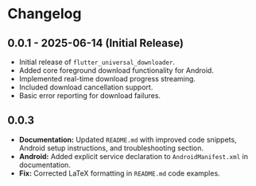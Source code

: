 # Changelog

## 0.0.1 - 2025-06-14 (Initial Release)

- Initial release of `flutter_universal_downloader`.
- Added core foreground download functionality for Android.
- Implemented real-time download progress streaming.
- Included download cancellation support.
- Basic error reporting for download failures.

## 0.0.3

- **Documentation:** Updated `README.md` with improved code snippets, Android setup instructions, and troubleshooting section.
- **Android:** Added explicit service declaration to `AndroidManifest.xml` in documentation.
- **Fix:** Corrected LaTeX formatting in `README.md` code examples.
